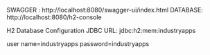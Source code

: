 SWAGGER : http://localhost:8080/swagger-ui/index.html
DATABASE: http://localhost:8080/h2-console

H2 Database Configuration
JDBC URL:   jdbc:h2:mem:industryapps

user name=industryapps
password=industryapps
